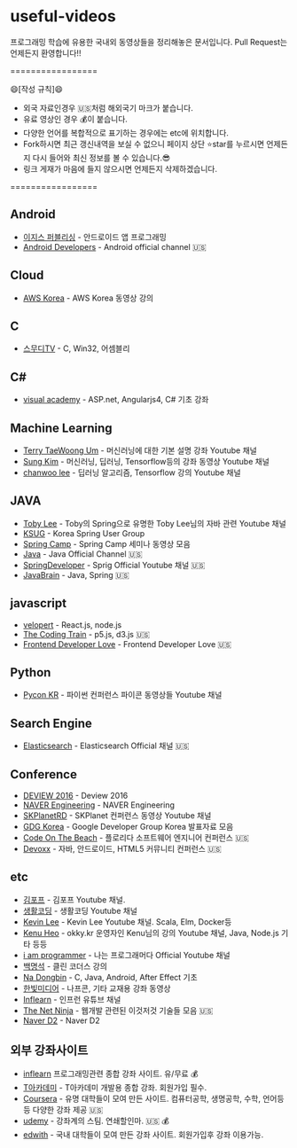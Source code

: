 # useful-videos
프로그래밍 학습에 유용한 국내외 동영상들을 정리해놓은 문서입니다.
Pull Request는 언제든지 환영합니다!!

=================

:smile:[작성 규칙]:smile:

- 외국 자료인경우 :us:처럼 해외국기 마크가 붙습니다.
- 유료 영상인 경우 :moneybag:이 붙습니다.
- 다양한 언어를 복합적으로 표기하는 경우에는 etc에 위치합니다.
- Fork하시면 최근 갱신내역을 보실 수 없으니 페이지 상단 :star:star를 누르시면 언제든지 다시 들어와 최신 정보를 볼 수 있습니다.:sunglasses:
- 링크 게재가 마음에 들지 않으시면 언제든지 삭제하겠습니다.

=================

## Android
* [이지스 퍼블리싱](https://www.youtube.com/user/easyspub/videos) - 안드로이드 앱 프로그래밍
* [Android Developers](https://www.youtube.com/user/androiddevelopers) - Android official channel :us:

## Cloud
* [AWS Korea](https://www.youtube.com/user/AWSKorea/videos) - AWS Korea 동영상 강의

## C
* [스무디TV](https://www.youtube.com/user/tmanelshrghk/videos) - C, Win32, 어셈블리

## C#
* [visual academy](https://www.youtube.com/user/visualacademy/videos) - ASP.net, Angularjs4, C# 기초 강좌

## Machine Learning
* [Terry TaeWoong Um](https://www.youtube.com/user/TerryTaewoongUm/videos) - 머신러닝에 대한 기본 설명 강좌 Youtube 채널
* [Sung Kim](https://www.youtube.com/user/hunkims/videos) - 머신러닝, 딥러닝, Tensorflow등의 강좌 동영상 Youtube 채널
* [chanwoo lee](https://www.youtube.com/channel/UCRyIQSBvSybbaNY_JCyg_vA/videos) - 딥러닝 알고리즘, Tensorflow 강의 Youtube 채널

## JAVA
* [Toby Lee](https://www.youtube.com/channel/UCcqH2RV1-9ebRBhmN_uaSNg/videos) - Toby의 Spring으로 유명한 Toby Lee님의 자바 관련 Youtube 채널
* [KSUG](https://www.youtube.com/channel/UC-SodiX9165KqWzIj8H-OLQ/videos) - Korea Spring User Group
* [Spring Camp](https://www.youtube.com/user/springcampkr/videos) - Spring Camp 세미나 동영상 모음
* [Java](https://www.youtube.com/user/java/videos) - Java Official Channel :us:
* [SpringDeveloper](https://www.youtube.com/user/SpringSourceDev/videos) - Sprig Official Youtube 채널 :us:
* [JavaBrain](https://www.youtube.com/user/koushks/videos) - Java, Spring :us:

## javascript
* [velopert](https://www.youtube.com/channel/UCmMgRlN-3GKQ_CH7cOtLdvg/videos) - React.js, node.js
* [The Coding Train](https://www.youtube.com/user/shiffman) - p5.js, d3.js :us:
* [Frontend Developer Love](https://www.youtube.com/channel/UC1nBp6ouBB1o5P8YvPznPOw/videos) - Frontend Developer Love :us:


## Python
* [Pycon KR](https://www.youtube.com/channel/UC26x6D5xpKx6io4ShfXa_Ow) - 파이썬 컨퍼런스 파이콘 동영상들 Youtube 채널

## Search Engine
* [Elasticsearch](https://www.youtube.com/user/elasticsearch/videos) - Elasticsearch Official 채널 :us:

## Conference
* [DEVIEW 2016](https://deview.kr/2016/schedule) - Deview 2016
* [NAVER Engineering](http://tv.naver.com/naverd2/playlists) - NAVER Engineering
* [SKPlanetRD](https://www.youtube.com/user/SKplanetRD/videos) - SKPlanet 컨퍼런스 동영상 Youtube 채널
* [GDG Korea](https://www.youtube.com/channel/UCu3QGcALTC0FuXMma_dpK0A/playlists) - Google Developer Group Korea 발표자료 모음
* [Code On The Beach](https://www.youtube.com/user/codeonthebeach/videos) - 플로리다 소프트웨어 엔지니어 컨퍼런스 :us:
* [Devoxx](https://www.youtube.com/channel/UCCBVCTuk6uJrN3iFV_3vurg/videos) - 자바, 안드로이드, HTML5 커뮤니티 컨퍼런스 :us:

## etc
* [김포프](https://www.youtube.com/user/KimPopeTV/videos) - 김포프 Youtube 채널.
* [생활코딩](https://www.youtube.com/user/egoing2/videos) - 생활코딩 Youtube 채널
* [Kevin Lee](https://www.youtube.com/channel/UCsOJxLxzQl8IbwGS-Cp5t8w/videos) - Kevin Lee Youtube 채널. Scala, Elm, Docker등
* [Kenu Heo](https://www.youtube.com/user/heogwangnam/videos) - okky.kr 운영자인 Kenu님의 강의 Youtube 채널, Java, Node.js 기타 등등
* [i am programmer](https://www.youtube.com/channel/UCPyG8NHkMhr4Ouow7on_CPw/videos) - 나는 프로그래머다 Official Youtube 채널
* [백명석](https://www.youtube.com/user/codetemplate/videos) - 클린 코더스 강의
* [Na Dongbin](https://www.youtube.com/channel/UChflhu32f5EUHlY7_SetNWw/videos) - C, Java, Android, After Effect 기초
* [한빛미디어](https://www.youtube.com/user/HanbitMedia93/videos) - 나프콘, 기타 교재용 강좌 동영상
* [Inflearn](https://www.youtube.com/channel/UC0Y0T9JpgIBbyGDjvy9PbOg/videos) - 인프런 유튜브 채널
* [The Net Ninja](https://www.youtube.com/channel/UCW5YeuERMmlnqo4oq8vwUpg/videos) - 웹개발 관련된 이것저것 기술들 모음 :us:
* [Naver D2](https://www.youtube.com/channel/UCNrehnUq7Il-J7HQxrzp7CA/videos) - Naver D2

## 외부 강좌사이트
* [inflearn](https://www.inflearn.com/all-courses2/) 프로그래밍관련 종합 강좌 사이트. 유/무료 :moneybag:
* [T아카데미](https://tacademy.sktechx.com/live/player/listOnline.action) - T아카데미 개발용 종합 강좌. 회원가입 필수.
* [Coursera](https://www.coursera.org) - 유명 대학들이 모여 만든 사이트. 컴퓨터공학, 생명공학, 수학, 언어등등 다양한 강좌 제공 :us:
* [udemy](https://www.udemy.com/) - 강좌계의 스팀. 연쇄할인마. :us: :moneybag:
* [edwith](http://www.edwith.org/) - 국내 대학들이 모여 만든 강좌 사이트. 회원가입후 강좌 이용가능.
